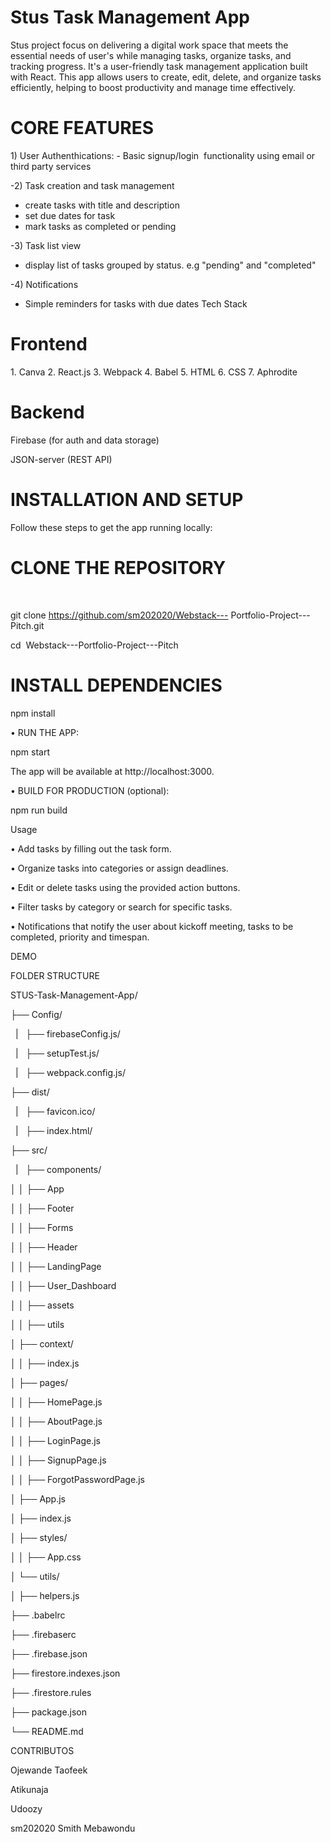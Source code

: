 <h1>Stus Task Management App</h1> 

Stus project focus on delivering a digital work space that meets the essential needs of user's while managing tasks, organize tasks, and tracking progress.
It's a user-friendly task management application built with React. This app allows users to create, edit, delete, and organize tasks efficiently, helping to boost productivity and manage time effectively.

<h1>CORE FEATURES</h1>
1) User Authenthications:
- Basic signup/login  functionality using email or third party services
  
-2) Task creation and task management 
- create tasks with title and description
- set due dates for task
- mark tasks as completed or pending
  
-3) Task list view
- display list of tasks grouped by status. e.g "pending" and "completed"
  
-4) Notifications
- Simple reminders for tasks with due dates
Tech Stack 

<h1>Frontend</h1>
1. Canva 2. React.js 3. Webpack 4. Babel 5. HTML 6. CSS 7. Aphrodite

<h1>Backend</h1> 

Firebase (for auth and data storage) 

JSON-server (REST API) 

<h1>INSTALLATION AND SETUP</h1>

Follow these steps to get the app running locally: 

<h1>CLONE THE REPOSITORY</h1>        

git clone https://github.com/sm202020/Webstack--- Portfolio-Project---Pitch.git        

cd  Webstack---Portfolio-Project---Pitch 

<h1>INSTALL DEPENDENCIES</h1>

npm install 

• RUN THE APP: 

npm start 

The app will be available at http://localhost:3000. 

• BUILD FOR PRODUCTION (optional): 

npm run build 

Usage 

• Add tasks by filling out the task form. 

• Organize tasks into categories or assign deadlines. 

• Edit or delete tasks using the provided action buttons. 

• Filter tasks by category or search for specific tasks. 

• Notifications that notify the user about kickoff meeting, tasks to be completed, priority and timespan. 

DEMO

FOLDER STRUCTURE

STUS-Task-Management-App/

├── Config/ 

  |   ├── firebaseConfig.js/ 
  
  |   ├── setupTest.js/ 
  
  |   ├── webpack.config.js/ 
  
├── dist/ 

  |   ├── favicon.ico/ 
  
  |   ├── index.html/ 
  
├── src/ 

  |   ├── components/ 
  
│ │ ├── App 

│ │ ├── Footer

│ │ ├── Forms

│ │ ├── Header

│ │ ├── LandingPage

│ │ ├── User_Dashboard

│ │ ├── assets

│ │ ├── utils

│ ├── context/ 

│ │ ├── index.js 

│ ├── pages/ 

│ │ ├── HomePage.js 

│ │ ├── AboutPage.js

│ │ ├── LoginPage.js 

│ │ ├── SignupPage.js 

│ │ ├── ForgotPasswordPage.js 

│ ├── App.js 

│ ├── index.js 

│ ├── styles/ 

│ │ ├── App.css 

│ └── utils/ 

│ ├── helpers.js 

├── .babelrc

├── .firebaserc

├── .firebase.json

├── firestore.indexes.json

├── .firestore.rules

├── package.json 

└── README.md 

CONTRIBUTOS

Ojewande Taofeek

Atikunaja

Udoozy

sm202020 Smith Mebawondu








